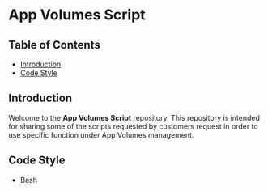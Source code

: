 # App Volumes Script

## Table of Contents
- [Introduction](#introduction)
- [Code Style](#code-style)

## Introduction
Welcome to the **App Volumes Script** repository.  This repository is intended for sharing some of the scripts requested by customers request in order to use specific function under App Volumes management.

## Code Style

* Bash
